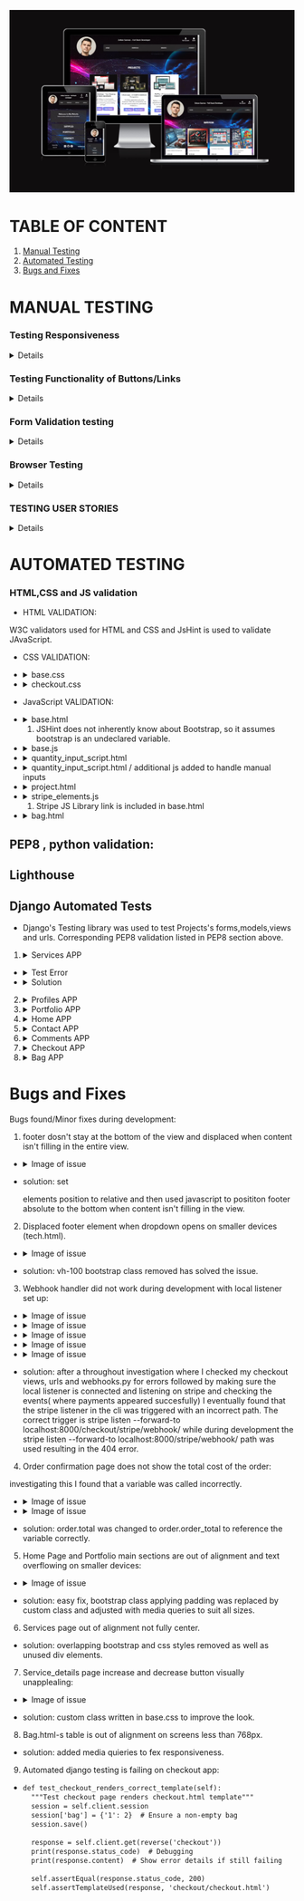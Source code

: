 ![Mockup](static/images/amiresponsivemp4.jpg)

# TABLE OF CONTENT

1. [ Manual Testing ](#manual)
2. [ Automated Testing ](#auto)
3. [ Bugs and Fixes ](#bugs)

# MANUAL TESTING <a name="manual"></a>

### Testing Responsiveness

<details>

| **Feature** | **Test Method** | **Expectation** | **Outcome** |
|-------------|-----------------|-----------------|-------------|
| Header Responsivness | Developer Tools: 320px/375px/425px/768px/1024px/1440px | Fully Responsive Layout | PASS |
| Footer Responsiveness | Developer Tools: 320px/375px/425px/768px/1024px/1440px | Fully Responsive Layout| PASS |
| Home Page | Developer Tools: 320px/375px/425px/768px/1024px/1440px | Fully Responsive Layout| PASS |
| Portfolio Page | Developer Tools: 320px/375px/425px/768px/1024px/1440px | Fully Responsive Layout| PASS |
| Service Page | Developer Tools: 320px/375px/425px/768px/1024px/1440px | Fully Responsive Layout| PASS |
| Contact Page | Developer Tools: 320px/375px/425px/768px/1024px/1440px | Fully Responsive Layout| PASS |
| Service_details Page | Developer Tools: 320px/375px/425px/768px/1024px/1440px | Fully Responsive Layout| PASS |
| Bag Page | Developer Tools: 320px/375px/425px/768px/1024px/1440px | Fully Responsive Layout| PASS | 
| Checkout Page | Developer Tools: 320px/375px/425px/768px/1024px/1440px | Fully Responsive Layout| PASS | 
| Checkout_success | Developer Tools: 320px/375px/425px/768px/1024px/1440px | Fully Responsive Layout| PASS | 
| Profile Page | Developer Tools: 320px/375px/425px/768px/1024px/1440px | Fully Responsive Layout| PASS | 
| Project Page | Developer Tools: 320px/375px/425px/768px/1024px/1440px | Fully Responsive Layout| PASS | 
| About Page | Developer Tools: 320px/375px/425px/768px/1024px/1440px | Fully Responsive Layout| PASS |
| Tech Page | Developer Tools: 320px/375px/425px/768px/1024px/1440px | Fully Responsive Layout| PASS | 

</details>

### Testing Functionality of Buttons/Links

<details>

| **Feature** | **Test Method** | **Expectation** | **Outcome** |
|-------------|-----------------|-----------------|-------------|
| Navigation Links - Home | Click on link | Route to relevent page | PASS |
| Navigation Links - Portfolio | Click on link | Route to relevent page | PASS |
| Navigation Links - Services | Click on link | Route to relevent page | PASS |
| Navigation Links - Contact | Click on link | Route to relevent page | PASS |
| Navigation Links - Accounts | Click on link/icon | Route to relevent page | PASS |
| Navigation Links - Shopping Bag | Click on link/icon | Route to relevent page | PASS |
| Accounts Link/Icon suboption - MyProfile | Click on link | Route to relevent page | PASS |
| Accounts Link/Icon suboption - Login | Click on link | Route to relevent page | PASS |
| Accounts Link/Icon suboption - Logout | Click on link | Route to relevent page | PASS |
| Accounts Link/Icon suboption - Register | Click each link | Route to relevent page | PASS |
| Home - Services | Click on link | Route to relevent page | PASS |
| Home - Portfolio | Click on link | Route to relevent page | PASS |
| Home - Contact | Click on link | Route to relevent page | PASS |
| Portfolio - Project | Click on link | Route to relevent page | PASS |
| Portfolio - About | Click on link | Route to relevent page | PASS |
| Portfolio - Tech | Click on link | Route to relevent page | PASS |
| Service - Each uploaded image | Click on each uploaded Service | Take to service_details | PASS |
| Service_details - Image | Click on Service image | open image in new tab | PASS |
| Service - back | Click on button | Take back to services | PASS |
| Service - add to bag | Click on button | add item to shopping cart | PASS |
| Projects - view repo | Click on button | take to relevent github repo | PASS |
| Projects - view project | Click on button | take to live project website | PASS |
| Projects - comments | Click on button | expand div to display comments | PASS |
| Projects - edit | Click on button | edit an existing comment | PASS |*
| Projects - delete | Click on button | delete comment | PASS |
| Projects - post comment | Click on button | content written in form is posted as comment | PASS |
| About - email link | Click on link | open up blank email addressed to my e-mail | PASS |
| About - linkedin link | Click on link | open up LinkedIn | PASS |
| Bag - keep shopping | Click on button | back to services | PASS |
| Bag - secure checkout | Click on button | proceed to checkout | PASS |
| Bag - decrease quantity button | Click on button | decrease amount displayed | PASS |
| Bag - increase quantity | Click on button | increase amount displayed | PASS |
| Bag - update | Click on button | update quantity, total | PASS |
| Bag - remove | Click on button | remove item from shopping cart | PASS |
| Checkout - adjust bag | Click on button | take back to shopping cart | PASS |
| Checkout - complete order | Click on button | process payment provided form validation passed | PASS |
| Footer - email | clcik on e-mail address | open email , ready to be sent to addresee | PASS |
| Footer - icons | click on each icon | open it in new tab | PASS |
| Footer - CV | click on download icon | download CV | PASS |


-*: edit button dosen't automatically takes the user back to the comment, however feature is functonal - listed for future upgrade
</details>


### Form Validation testing

<details>

| **Feature** | **Test Method** | **Expectation** | **Outcome** |
|-------------|-----------------|-----------------|-------------|
| Contact Form | Enter invalid input: No Title | No submission allowed - "Please fill in this field response" | PASS |
| Contact Form | Enter invalid input: No Content | No submission allowed - "Please fill in this field response" | PASS |
| Contact Form | Enter valid input | Submission allowed - "confirmation feedback" | PASS |
| Service_details - quantity input | click decrease/increase to reach 0/100 | no change in input | PASS |
| Service_details - quantity manual input | Enter invalid input | quantity autoatically adjusted to an accepted value | PASS |
| bag.html - quantity input | click decrease/increase to reach 0/100 | no change in input | PASS |
| bag.html - quantity manual input | Enter invalid input | quantity autoatically adjusted to an accepted value | PASS |
| Checkout.html Form | No input in fields/test them all individually | No submission allowed - "Please fill in this field response" | PASS |
| Checkout.html Card | no input | No submission allowed - "Your card number is incomplete" | PASS |
| Checkout.html Card | no date input | No submission allowed - "Your expiry date is incomplete" | PASS |
| Checkout.html Card | no security code input | No submission allowed - "Your security code is incomplete" | PASS |
| Checkout.html Card | no post code input | No submission allowed - "Your postal code is incomplete" | PASS |

</details>

### Browser Testing

<details>

| **Feature** | **Test Method** | **Expectation** | **Outcome** |
|-------------|-----------------|-----------------|-------------|
| Google Chrome | non scripted test of features on desktop | full functionality and compatibility with browser | PASS |
| Google Chrome | non scripted test of features on mobile | full functionality and compatibility with browser | PASS |
| Microsoft Edge | non scripted test of features on desktop | full functionality and compatibility with browser | PASS |
| Microsoft Edge | non scripted test of features on mobile | full functionality and compatibility with browser | PASS |
| Samsung Internet | non scripted test of features on mobile | full functionality and compatibility with browser | PASS |

</details>

### TESTING USER STORIES

<details>

| **Feature** | **Test Method** | **Expectation** | **Outcome** |
|-------------|-----------------|-----------------|-------------|

</details>




# AUTOMATED TESTING <a name="auto"></a>

### HTML,CSS and JS validation

* HTML VALIDATION:    

W3C validators used for HTML and CSS and JsHint is used to validate JAvaScript.
    


* CSS VALIDATION: 
    
-   <details> <summary> base.css </summary>
    <img src="static/images/readme_images/validation/basecss.jpg">
    </details>

-   <details> <summary> checkout.css </summary>
    <img src="static/images/readme_images/validation/checkoutcss.jpg">
    </details>

* JavaScript VALIDATION: 

-   <details> <summary> base.html </summary>
    <img src="static/images/readme_images/validation/base.html_jshint.jpg">
    </details>

    1. JSHint does not inherently know about Bootstrap, so it assumes bootstrap is an undeclared variable.

-   <details> <summary> base.js </summary>
    <img src="static/images/readme_images/validation/base.js_jshint.jpg">
    </details>

-   <details> <summary> quantity_input_script.html </summary>
    <img src="static/images/readme_images/validation/quantity_input_jshint.jpg">
    </details>

-   <details> <summary> quantity_input_script.html / additional js added to handle manual inputs </summary>
    <img src="static/images/readme_images/validation/quantity_additional_jshint.jpg">
    </details>

-   <details> <summary> project.html </summary>
    <img src="static/images/readme_images/validation/project.html_jshint.jpg">
    </details>

-   <details> <summary> stripe_elements.js </summary>
    <img src="static/images/readme_images/validation/stripe_elements.js_jshint.jpg">
    </details>

    1. Stripe JS Library link is included in base.html

-   <details> <summary> bag.html </summary>
    <img src="static/images/readme_images/validation/bag.html_jshint.jpg">
    </details>
    

## PEP8 , python validation:


## Lighthouse 


## Django Automated Tests

- Django's Testing library was used to test Projects's forms,models,views and urls. Corresponding PEP8 validation listed in PEP8 section above.

1. <details> <summary> Services APP </summary>
    <img src="static/images/readme_images/tests/service_app_tests.jpg">
    </details>

-   <details> <summary> Test Error </summary>
    <img src="static/images/readme_images/tests/service_negative_price.jpg">
    </details>

-   <details> <summary> Solution </summary>
    code added to Service model to make sure no negative value is allowed on service price.
        def clean(self):
        if self.price < 0:
            raise ValidationError({"price": "Price cannot be negative."})
    </details>

2. <details> <summary> Profiles APP </summary>
    <img src="static/images/readme_images/tests/profiles_app_tests.jpg">
    </details>

3. <details> <summary> Portfolio APP </summary>
    <img src="static/images/readme_images/tests/portfolio_app_tests.jpg">
    </details>

4. <details> <summary> Home APP </summary>
    <img src="static/images/readme_images/tests/home_app_test.jpg">
    </details>

5. <details> <summary> Contact APP </summary>
    <img src="static/images/readme_images/tests/contact_app_tests.jpg">
    </details>

6. <details> <summary> Comments APP </summary>
    <img src="static/images/readme_images/tests/comments_app_tests.jpg">
    </details>

7. <details> <summary> Checkout APP </summary>
    <img src="static/images/readme_images/tests/checkout_app_tests.jpg">
    </details>

8. <details> <summary> Bag APP </summary>
    <img src="static/images/readme_images/tests/bag_app_tests.jpg">
    </details>

# Bugs and Fixes <a name="bugs"></a>

Bugs found/Minor fixes during development:

1. footer dosn't stay at the bottom of the view and displaced when content isn't filling in the entire view.

-   <details> <summary> Image of issue </summary>
    <img src="static/images/readme_images/bugs/issue1.jpg">
    </details>

- solution: set <footer> elements position to relative and then used javascript to posititon footer absolute to the bottom when content isn't filling in the view.


2. Displaced footer element when dropdown opens on smaller devices (tech.html).

-   <details> <summary> Image of issue </summary>
    <img src="static/images/readme_images/bugs/issue2.jpg">
    </details>

- solution: vh-100 bootstrap class removed has solved the issue.

3. Webhook handler did not work during development with local listener set up:

-   <details> <summary> Image of issue </summary>
    <img src="static/images/readme_images/bugs/python_404.jpg">
    </details>

-   <details> <summary> Image of issue </summary>
    <img src="static/images/readme_images/bugs/stripe_cli.jpg">
    </details>

-   <details> <summary> Image of issue </summary>
    <img src="static/images/readme_images/bugs/stripe_events_succeed.jpg">
    </details>

-   <details> <summary> Image of issue </summary>
    <img src="static/images/readme_images/bugs/stripe_webhook_listener.jpg">
    </details>

-   <details> <summary> Image of issue </summary>
    <img src="static/images/readme_images/bugs/trigger_succeed.jpg">
    </details>

- solution: after a throughout investigation where I checked my checkout views, urls and webhooks.py for errors followed by making sure the local listener is connected and listening on stripe and checking the events( where payments appeared succesfully) I eventually found that the stripe listener in the cli was triggered with an incorrect path.
The correct trigger is stripe listen --forward-to localhost:8000/checkout/stripe/webhook/ while during development the 
 stripe listen --forward-to localhost:8000/stripe/webhook/ path was used resulting in the 404 error.

4. Order confirmation page does not show the total cost of the order:

investigating this I found that a variable was called incorrectly.

-   <details> <summary> Image of issue </summary>
    <img src="static/images/readme_images/bugs/issue3.jpg">
    </details>

-   <details> <summary> Image of issue </summary>
    <img src="static/images/readme_images/bugs/issue3_solution.jpg">
    </details>

- solution: order.total was changed to order.order_total to reference the variable correctly.

5. Home Page and Portfolio main sections are out of alignment and text overflowing on smaller devices:

-   <details> <summary> Image of issue </summary>
    <img src="static/images/readme_images/bugs/issue5.jpg">
    </details>

- solution: easy fix, bootstrap class applying padding was replaced by custom class and adjusted with media queries to suit all sizes.

6. Services page out of alignment not fully center.

- solution: overlapping bootstrap and css styles removed as well as unused div elements.

7. Service_details page increase and decrease button visually unapplealing:

-   <details> <summary> Image of issue </summary>
    <img src="static/images/readme_images/bugs/issue7.jpg">
    </details>

- solution: custom class written in base.css to improve the look.

8. Bag.html-s table is out of alignment on screens less than 768px.

- solution: added media quieries to fex responsiveness.

9. Automated django testing is failing on checkout app: 

-     def test_checkout_renders_correct_template(self):
        """Test checkout page renders checkout.html template"""
        session = self.client.session
        session['bag'] = {'1': 2}  # Ensure a non-empty bag
        session.save()

        response = self.client.get(reverse('checkout'))
        print(response.status_code)  # Debugging
        print(response.content)  # Show error details if still failing

        self.assertEqual(response.status_code, 200)
        self.assertTemplateUsed(response, 'checkout/checkout.html')